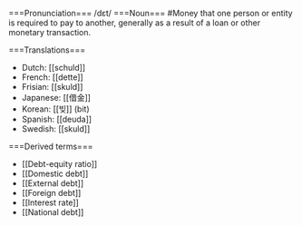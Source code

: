 ===Pronunciation===
/d&#603;t/
===Noun===
#Money that one person or entity is required to pay to another, generally as a result of a loan or other monetary transaction. 

===Translations===

* Dutch: [[schuld]]
* French: [[dette]]
* Frisian: [[skuld]]
* Japanese: [[借金]]
* Korean: [[빚]] (bit)
* Spanish: [[deuda]]
* Swedish: [[skuld]]
 

===Derived terms===

* [[Debt-equity ratio]]
* [[Domestic debt]]
* [[External debt]]
* [[Foreign debt]]
* [[Interest rate]]
* [[National debt]]